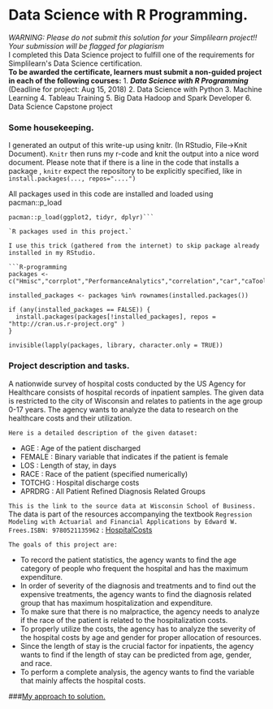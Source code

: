 # Data Science with R Programming.
_WARNING: Please do not submit this solution for your Simplilearn project!! Your submission will be flagged for plagiarism_  
I completed this Data Science project to fulfill one of the requirements for Simplilearn's Data Science certification.  
**To be awarded the certificate, learners must submit a non-guided project in each of the following courses:**
    1. **_Data Science with R Programming_** (Deadline for project: Aug 15, 2018)
    2. Data Science with Python
    3. Machine Learning
    4. Tableau Training
    5. Big Data Hadoop and Spark Developer
    6. Data Science Capstone project
### Some housekeeping.
I generated an output of this write-up using knitr. (In RStudio, File->Knit Document). `Knitr` then runs my r-code and knit the output into a nice word document.  Please note that if there is a line in the code that installs a package , `knitr` expect the repository to be explicitly specified, like in ```install.packages(..., repos="....")```

All packages used in this code are installed and loaded using pacman::p_load  
```install.packages("pacman")  
pacman::p_load(ggplot2, tidyr, dplyr)```

`R packages used in this project.`

I use this trick (gathered from the internet) to skip package already installed in my RStudio.

```R-programming
packages <- c("Hmisc","corrplot","PerformanceAnalytics","correlation","car","caTools")

installed_packages <- packages %in% rownames(installed.packages())

if (any(installed_packages == FALSE)) {
  install.packages(packages[!installed_packages], repos = "http://cran.us.r-project.org" )
}

invisible(lapply(packages, library, character.only = TRUE))
```

### Project description and tasks.

A nationwide survey of hospital costs conducted by the US Agency for Healthcare
consists of hospital records of inpatient samples. The given data is restricted to
the city of Wisconsin and relates to patients in the age group 0-17 years. The
agency wants to analyze the data to research on the healthcare costs and their
utilization.

`Here is a detailed description of the given dataset:`
* AGE : Age of the patient discharged
* FEMALE : Binary variable that indicates if the patient is female
* LOS : Length of stay, in days
* RACE : Race of the patient (specified numerically)
* TOTCHG : Hospital discharge costs
* APRDRG : All Patient Refined Diagnosis Related Groups

`This is the link to the source data at Wisconsin School of Business.`  
The data is part of the resources accompanying the textbook ```Regression Modeling with Actuarial and Financial Applications by Edward W. Frees.ISBN: 9780521135962```  : [HospitalCosts](https://instruction.bus.wisc.edu/jfrees/jfreesbooks/Regression%20Modeling/BookWebDec2010/CSVData/HospitalCosts.csv)

`The goals of this project are:`
- To record the patient statistics, the agency wants to find the age category
of people who frequent the hospital and has the maximum expenditure.
- In order of severity of the diagnosis and treatments and to find out the
expensive treatments, the agency wants to find the diagnosis related group
that has maximum hospitalization and expenditure.
- To make sure that there is no malpractice, the agency needs to analyze if
the race of the patient is related to the hospitalization costs.
- To properly utilize the costs, the agency has to analyze the severity of the
hospital costs by age and gender for proper allocation of resources.
- Since the length of stay is the crucial factor for inpatients, the agency wants
to find if the length of stay can be predicted from age, gender, and race.
- To perform a complete analysis, the agency wants to find the variable that
mainly affects the hospital costs.

###[My approach to solution.](https://github.com/samuel-ntsua/DataScience_with_R-programming/blob/698e503027b0f5e5b669ccaff07155557c2c7234/DataScience_with_R_programming.ipynb)
